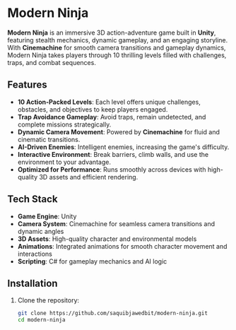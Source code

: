 # Modern Ninja  

**Modern Ninja** is an immersive 3D action-adventure game built in **Unity**, featuring stealth mechanics, dynamic gameplay, and an engaging storyline. With **Cinemachine** for smooth camera transitions and gameplay dynamics, Modern Ninja takes players through 10 thrilling levels filled with challenges, traps, and combat sequences.  

## Features  

- **10 Action-Packed Levels**: Each level offers unique challenges, obstacles, and objectives to keep players engaged.  
- **Trap Avoidance Gameplay**: Avoid traps, remain undetected, and complete missions strategically.  
- **Dynamic Camera Movement**: Powered by **Cinemachine** for fluid and cinematic transitions.  
- **AI-Driven Enemies**: Intelligent enemies, increasing the game's difficulty.  
- **Interactive Environment**: Break barriers, climb walls, and use the environment to your advantage.  
- **Optimized for Performance**: Runs smoothly across devices with high-quality 3D assets and efficient rendering.   

## Tech Stack  

- **Game Engine**: Unity  
- **Camera System**: Cinemachine for seamless camera transitions and dynamic angles  
- **3D Assets**: High-quality character and environmental models  
- **Animations**: Integrated animations for smooth character movement and interactions  
- **Scripting**: C# for gameplay mechanics and AI logic  

## Installation  

1. Clone the repository:  
   ```bash
   git clone https://github.com/saquibjawedbit/modern-ninja.git
   cd modern-ninja
